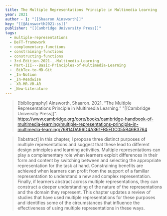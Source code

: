 ```yaml
---
title: The Multiple Representations Principle in Multimedia Learning
year: 2021
author - 1: "[[Shaaron Ainsworth]]"
key: "[[@Ainsworth2021-ss]]"
publisher: "[[Cambridge University Press]]"
tags:
  - multiple-representations
  - DeFT-framework
  - complementary-functions
  - constraining-functions
  - constructing-functions
  - 3rd-Edition-2021-_-Multimedia-Learning
  - Part-III---Basic-Principles-of-Multimedia-Learning
  - _BibTex-to-MD-Git
  - _In-Notion
  - _In-Readwise
  - _XR-MR-VR-AR
  - _New-Literature
---
```


> [!bibliography]
> Ainsworth, Shaaron. 2021. “The Multiple Representations Principle in Multimedia Learning.” "[[Cambridge University Press]]". https://www.cambridge.org/core/books/cambridge-handbook-of-multimedia-learning/multiple-representations-principle-in-multimedia-learning/76814DA96D4A361FB5EDC055B46B3764

> [!abstract]
> In this chapter, I propose three distinct purposes of multiple representations and suggest that these lead to different design principles and learning activities. Multiple representations can play a complementary role when learners exploit differences in their form and content by switching between and selecting the appropriate representation for the task at hand. Constraining benefits are achieved when learners can profit from the support of a familiar representation to understand a new and complex representation. Finally, if learners abstract across multiple representations, they can construct a deeper understanding of the nature of the representations and the domain they represent. This chapter updates a review of studies that have used multiple representations for these purposes and identifies some of the circumstances that influence the effectiveness of using multiple representations in these ways.